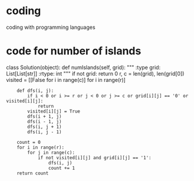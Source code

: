 # coding
coding with programming languages
# code for number of islands

class Solution(object):
    def numIslands(self, grid):
        """
        :type grid: List[List[str]]
        :rtype: int
        """
        if not grid: 
            return 0
        r, c = len(grid), len(grid[0])
        visited = [[False for i in range(c)] for i in range(r)]

        def dfs(i, j):
            if i < 0 or i >= r or j < 0 or j >= c or grid[i][j] == '0' or visited[i][j]:
                return
            visited[i][j] = True
            dfs(i + 1, j)
            dfs(i - 1, j)
            dfs(i, j + 1)
            dfs(i, j - 1)

        count = 0
        for i in range(r):
            for j in range(c):
                if not visited[i][j] and grid[i][j] == '1':
                    dfs(i, j)
                    count += 1
        return count
